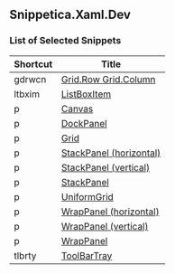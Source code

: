 ## Snippetica.Xaml.Dev

### List of Selected Snippets

Shortcut | Title
-------- | -----
gdrwcn|[Grid\.Row Grid\.Column](GridRowGridColumn.snippet)
ltbxim|[ListBoxItem](ListBoxItem.snippet)
p|[Canvas](Canvas.snippet)
p|[DockPanel](DockPanel.snippet)
p|[Grid](Grid.snippet)
p|[StackPanel \(horizontal\)](StackPanelHorizontal.snippet)
p|[StackPanel \(vertical\)](StackPanelVertical.snippet)
p|[StackPanel](StackPanel.snippet)
p|[UniformGrid](UniformGrid.snippet)
p|[WrapPanel \(horizontal\)](WrapPanelHorizontal.snippet)
p|[WrapPanel \(vertical\)](WrapPanelVertical.snippet)
p|[WrapPanel](WrapPanel.snippet)
tlbrty|[ToolBarTray](ToolBarTray.snippet)
